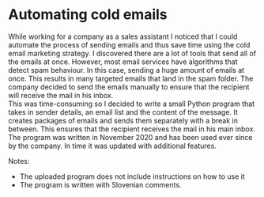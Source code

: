# Automating cold emails

While working for a company as a sales assistant I noticed that I could automate the process of sending emails and thus save time using the cold email marketing strategy.
I discovered there are a lot of tools that send all of the emails at once. However, most email services have algorithms that detect spam behaviour. In this case, sending a huge amount of emails at once. This results in many targeted emails that land in the spam folder. The company decided to send the emails manually to ensure that the recipient will receive the mail in his inbox. <br>
This was time-consuming so I decided to write a small Python program that takes in sender details, an email list and the content of the message. It creates packages of emails and sends them separately with a break in between. This ensures that the recipient receives the mail in his main inbox. <br>
The program was written in November 2020 and has been used ever since by the company. In time it was updated with additional features.

Notes:
-	The uploaded program does not include instructions on how to use it
-	The program is written with Slovenian comments.

